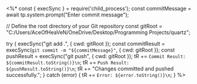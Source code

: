 <%*
const { execSync } = require('child_process');
const commitMessage = await tp.system.prompt("Enter commit message");

// Define the root directory of your Git repository
const gitRoot = "C:/Users/AceOfHeaVeN/OneDrive/Desktop/Programming Projects/quartz";

try {
    execSync("git add .", { cwd: gitRoot });
    const commitResult = execSync(`git commit -m "${commitMessage}"`, { cwd: gitRoot });
    const pushResult = execSync("git push", { cwd: gitRoot });
    tR += `Commit Result: ${commitResult.toString()}\n`;
    tR += `Push Result: ${pushResult.toString()}\n`;
    tR += "Changes committed and pushed successfully.";
} catch (error) {
    tR += `Error: ${error.toString()}\n`;
}
%>
